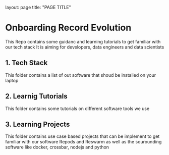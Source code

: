 layout: page
title: "PAGE TITLE"

# Onboarding Record Evolution

This Repo contains some guidanc and learning tutorials to get familiar with our tech stack
It is aiming for developers, data engineers and data scientists

## 1. Tech Stack

This folder contains a list of out software that shoud be installed on your laptop


## 2. Learnig Tutorials

This folder contains some tutorials on different software tools we use

## 3. Learning Projects

This folder contains use case based projects that can be implement to get familiar with our software Repods and Reswarm as well as the sourounding software like docker, crossbar, nodejs and python 